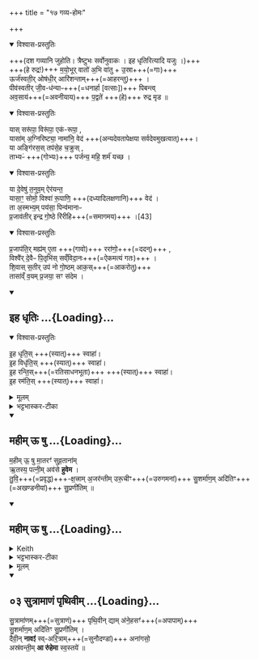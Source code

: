 +++
title = "१७ गव्य-होमः"

+++

<details open><summary>विश्वास-प्रस्तुतिः</summary>

+++(दश गव्यानि जुहोति। त्रैष्टुभः सर्वोनुवाकः । इह धृतिरित्यादि यजुः ।)+++  
+++(हे रुद्र!)+++ म॒यो॒भूर् वातो॑ अ॒भि वा॑तु + उ॒स्रा+++(=गाः)+++  
ऊर्ज॑स्वती॒र् ओष॑धी॒र् आरि॑शन्ताम्+++(=आहरन्तु)+++ ।  
पीव॑स्वतीर् जी॒व-ध॑न्याᳶ+++(=धनार्हा [वत्साः])+++ पिबन्त्व्  
अव॒साय॑+++(=अवनीयाय)+++ प॒द्वते॑ +++(हे)+++ रुद्र मृड ॥
</details>
<details open><summary>विश्वास-प्रस्तुतिः</summary>

यास् सरू॑पा॒ विरू॑पा॒ एक॑-रूपा॒ ,  
यासा॑म् अ॒ग्निरिष्ट्या॒ नामा॑नि॒ वेद॑ +++(अन्यदेवतापेक्षया सर्वदेवमुखत्वात्)+++।  
या अङ्गि॑रस॒स् तप॑से॒ह च॒क्रुस् ,  
ताभ्यᳶ॑ +++(गोभ्यः)+++ पर्जन्य॒ महि॒ शर्म॑ यच्छ ।
</details>
<details open><summary>विश्वास-प्रस्तुतिः</summary>

या दे॒वेषु॑ त॒नुव॒म् ऐर॑यन्त॒  
यासा॒ꣳ॒ सोमो॒ विश्वा॑ रू॒पाणि॒ +++(दध्यादिलक्षणानि)+++ वेद॑ ।  
ता अ॒स्मभ्य॒म् पय॑सा॒ पिन्व॑मानाᳶ  
प्र॒जाव॑तीर् इन्द्र गो॒ष्ठे रि॑रीहि+++(=समागमय)+++ ।[43]
</details>
<details open><summary>विश्वास-प्रस्तुतिः</summary>

प्र॒जाप॑ति॒र् मह्य॑म् ए॒ता +++(गावो)+++ ररा॑णो॒+++(=ददन्)+++ ,  
विश्वै॑र् दे॒वैᳶ पि॒तृभि॑स् सव्ँविदा॒नः+++(=ऐकमत्यं गतः)+++ ।  
शि॒वास् स॒तीर् उप॑ नो गो॒ष्ठम् आक॒स्+++(=आकरोतु)+++  
तासा॑व्ँ व॒यम् प्र॒जया॒ सꣳ स॑देम ।
</details>
<div class="js_include" includetitle="falseZ" newlevelforh1="2" unfilled url="/vedAH_yajuH/taittirIyam/sArasvata-vibhAgaH/saMhitA/yajuH/sarva-prastutiH/7/1/11_ashvamedhaH/12_ashvanAmavAchanAdyangamantrAH/iha_dhRtiH.md">
<details open><summary><h2>इह धृतिः ...{Loading}...</h2></summary>
<details open><summary>विश्वास-प्रस्तुतिः</summary>

इ॒ह धृति॒स् +++(स्यात्)+++ स्वाहा॑।  
इ॒ह विधृ॑ति॒स् +++(स्यात्)+++ स्वाहा॑।  
इ॒ह रन्ति॒स्+++(=रतिसाधनभूता)+++ +++(स्यात्)+++ स्वाहा॑।  
इ॒ह रम॑ति॒स् +++(स्यात्)+++ स्वाहा॑।
</details>
<details><summary>मूलम्</summary>

इ॒ह धृति॒स् स्वाहा॑ । इ॒ह विधृ॑ति॒स् स्वाहा॑ ।  
इ॒ह रन्ति॒स् स्वाहा॑ । इ॒ह रम॑ति॒स् स्वाहा॑ ।
[संयुक्तमन्त्रः- इ॒ह धृति॒स्स्वाहे॒ह विधृ॑ति॒स्स्वाहे॒ह रन्ति॒स्स्वाहे॒ह रम॑ति॒स्स्वाहा॒]
</details>
<details><summary>भट्टभास्कर-टीका</summary>

इहास्मिन् पादे धृतिर्धारणं तृप्तिर्वाऽस्तु । इह विधृतिः विद्यापुत्रादिसंपत्प्रभवा धृतिरस्तु । रन्तिः रतिसाधनभूता गवादयः सन्तु । 'क्तिच्क्तौ च' इति क्तिच् 'न क्तिचि दीर्घश्च' इति नलोपाभावः । इह रमतिः इह रमणमस्तु । रमतेरौणादिकोतिप्रत्ययः, उभयत्र वृषादित्वादाद्युदात्तत्वम् ॥
</details>
</details>
</div>
<div class="js_include" includetitle="false" newlevelforh1="2" unfilled url="/vedAH_yajuH/taittirIyam/sArasvata-vibhAgaH/saMhitA/Rk/vishvAsa-prastutiH/1/5_punarAdheyAdi/11_kAmyeShTi-yAjyAH/mahImU_Shu.md">
<details open><summary><h2>महीम् ऊ षु ...{Loading}...</h2></summary>

म॒हीम् ऊ॒ षु मा॒तरꣳ॑ सुव्र॒ताना॑म्  
ऋ॒तस्य॒ पत्नी॒म् अव॑से **हुवेम** ।  
तु॒वि॒+++(=प्रवृद्ध)+++-क्ष॒त्त्राम् अ॒जर॑न्तीम् उरू॒चीꣳ+++(=उरुगमनां)+++ 
सु॒शर्मा॑ण॒म् अदि॑तिꣳ+++(=अखण्डनीयां)+++ सु॒प्रणी॑तिम् ॥ 
</details>
</div>
<div class="js_include" includetitle="false" newlevelforh1="2" unfilled url="/vedAH_yajuH/taittirIyam/sArasvata-vibhAgaH/saMhitA/Rk/sarvASh_TIkAH/1/5_punarAdheyAdi/11_kAmyeShTi-yAjyAH/mahImU_Shu.md">
<details open><summary><h2>महीम् ऊ षु ...{Loading}...</h2></summary>
<details><summary>Keith</summary>

The mighty mother of the righteous,  
The spouse of holy order, let us invoke to aid us,  
The powerful, the unageing, the wide  
Aditi, who giveth good protection and good guidance.
</details>
<details><summary>भट्टभास्कर-टीका</summary>

**महीं** महतीं महनीयां वा मातरं मातृस्थानीयां वा सुव्रतानां शोभनकर्मणां पुरुषाणाम् । 'नञ्सुभ्याम्' इत्युत्तरपदान्तोदात्तत्वम् । **ऋतस्य** सत्यस्य यज्ञस्य वा **पत्नीं** पालयित्रीं **तुविक्षत्रां** बहुलां बहुधनां वा । त्रिचक्रादित्वाद् उत्तरपदान्तोदात्तत्वम् ।  
**अजरन्तीम्** अविनाशां **उरूचीम्** उरु महतोञ्चतीं बहुप्रकारगातिं वा । 'चौ' इति पूर्वपदस्य दीर्घत्वं उदात्तनिवृत्तिस्वरेण ङीप उदात्तत्वम् ।

**सुशर्माणं** सुसुखाम् । 'सोर्मनसी' इत्युत्तरपदाद्युदात्तत्वम् ।  
**अदितिम्** अखण्डनीयां **सुप्रणीतिं** सुखेन शर्मणां प्रणेत्रीम् । कृदुत्तरपदप्रकृतिस्वरत्वम् । तत्र च 'तादौ च' इति गतेः प्रकृतिस्वरत्वम् ।

ईदृशीं महीं देवीम् **अवसे** रक्षणाय तस्यास्तर्पणाय वा **हुवेम** सुष्ठु आह्वयामः । व्यत्ययेन शः । पूर्ववत्सम्प्रसारणम्, 'सुञः' इति सोस्संहितायां षत्वम् । **उ** इति पादपूरणे । 'अन्येषामपि दृश्यते' इति तस्य संहितायां दीर्घत्वम् ॥
</details>
<details><summary>मूलम्</summary>

म॒हीमू॒ षु मा॒तरꣳ॑ सुव्र॒ताना॑मृ॒तस्य॒ पत्नी॒मव॑से हुवेम ।  
तु॒वि॒क्ष॒त्त्राम॒जर॑न्तीमुरू॒चीꣳ सु॒शर्मा॑ण॒मदि॑तिꣳ सु॒प्रणी॑तिम्  ॥
</details>
</details>
</div>
<div class="js_include" includetitle="false" newlevelforh1="2" unfilled url="/vedAH/atharva/shaunakam/rUDha-saMhitA/vishvAsa-prastutiH/07/006_aditiH/03_sutrAmANaM_pRthivIm.md">
<details open><summary><h2>०३ सुत्रामाणं पृथिवीम् ...{Loading}...</h2></summary>


सु॒त्रामा॑णम्+++(=सुत्राणं)+++ पृथि॒वीन् द्याम् अ॑ने॒हसꣳ॑+++(=अपापाम्)+++  
सु॒शर्मा॑ण॒म् अदि॑तिꣳ सु॒प्रणी॑तिम् ।  
दैवी॒न् **नावꣵ॑** स्व्-अरि॒त्राम्+++(=सुनौदण्डां)+++ अना॑गसो॒  
अस्र॑वन्ती॒म् **आ रु॑हेमा** स्व॒स्तये॑ ॥

</details>
</div>
